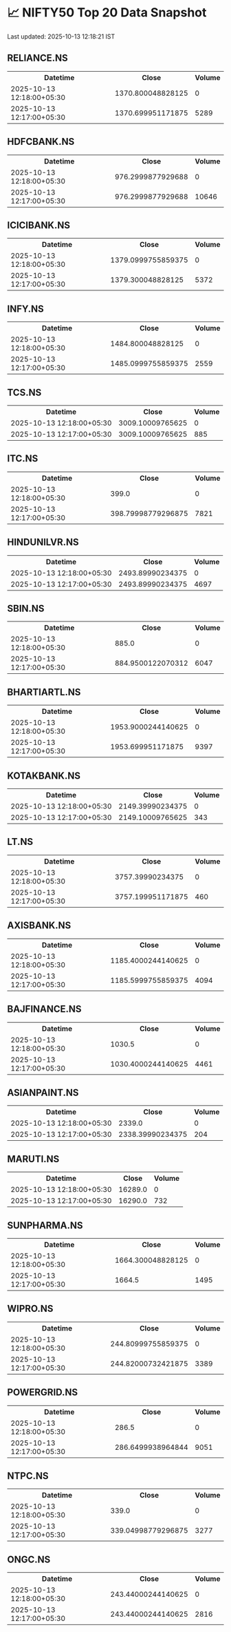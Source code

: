 # 📈 NIFTY50 Top 20 Data Snapshot

Last updated: 2025-10-13 12:18:21 IST

## RELIANCE.NS

<table>
  <tr><th>Datetime</th><th>Close</th><th>Volume</th></tr>
  <tr><td>2025-10-13 12:18:00+05:30</td><td>1370.800048828125</td><td>0</td></tr>
  <tr><td>2025-10-13 12:17:00+05:30</td><td>1370.699951171875</td><td>5289</td></tr>
</table>

## HDFCBANK.NS

<table>
  <tr><th>Datetime</th><th>Close</th><th>Volume</th></tr>
  <tr><td>2025-10-13 12:18:00+05:30</td><td>976.2999877929688</td><td>0</td></tr>
  <tr><td>2025-10-13 12:17:00+05:30</td><td>976.2999877929688</td><td>10646</td></tr>
</table>

## ICICIBANK.NS

<table>
  <tr><th>Datetime</th><th>Close</th><th>Volume</th></tr>
  <tr><td>2025-10-13 12:18:00+05:30</td><td>1379.0999755859375</td><td>0</td></tr>
  <tr><td>2025-10-13 12:17:00+05:30</td><td>1379.300048828125</td><td>5372</td></tr>
</table>

## INFY.NS

<table>
  <tr><th>Datetime</th><th>Close</th><th>Volume</th></tr>
  <tr><td>2025-10-13 12:18:00+05:30</td><td>1484.800048828125</td><td>0</td></tr>
  <tr><td>2025-10-13 12:17:00+05:30</td><td>1485.0999755859375</td><td>2559</td></tr>
</table>

## TCS.NS

<table>
  <tr><th>Datetime</th><th>Close</th><th>Volume</th></tr>
  <tr><td>2025-10-13 12:18:00+05:30</td><td>3009.10009765625</td><td>0</td></tr>
  <tr><td>2025-10-13 12:17:00+05:30</td><td>3009.10009765625</td><td>885</td></tr>
</table>

## ITC.NS

<table>
  <tr><th>Datetime</th><th>Close</th><th>Volume</th></tr>
  <tr><td>2025-10-13 12:18:00+05:30</td><td>399.0</td><td>0</td></tr>
  <tr><td>2025-10-13 12:17:00+05:30</td><td>398.79998779296875</td><td>7821</td></tr>
</table>

## HINDUNILVR.NS

<table>
  <tr><th>Datetime</th><th>Close</th><th>Volume</th></tr>
  <tr><td>2025-10-13 12:18:00+05:30</td><td>2493.89990234375</td><td>0</td></tr>
  <tr><td>2025-10-13 12:17:00+05:30</td><td>2493.89990234375</td><td>4697</td></tr>
</table>

## SBIN.NS

<table>
  <tr><th>Datetime</th><th>Close</th><th>Volume</th></tr>
  <tr><td>2025-10-13 12:18:00+05:30</td><td>885.0</td><td>0</td></tr>
  <tr><td>2025-10-13 12:17:00+05:30</td><td>884.9500122070312</td><td>6047</td></tr>
</table>

## BHARTIARTL.NS

<table>
  <tr><th>Datetime</th><th>Close</th><th>Volume</th></tr>
  <tr><td>2025-10-13 12:18:00+05:30</td><td>1953.9000244140625</td><td>0</td></tr>
  <tr><td>2025-10-13 12:17:00+05:30</td><td>1953.699951171875</td><td>9397</td></tr>
</table>

## KOTAKBANK.NS

<table>
  <tr><th>Datetime</th><th>Close</th><th>Volume</th></tr>
  <tr><td>2025-10-13 12:18:00+05:30</td><td>2149.39990234375</td><td>0</td></tr>
  <tr><td>2025-10-13 12:17:00+05:30</td><td>2149.10009765625</td><td>343</td></tr>
</table>

## LT.NS

<table>
  <tr><th>Datetime</th><th>Close</th><th>Volume</th></tr>
  <tr><td>2025-10-13 12:18:00+05:30</td><td>3757.39990234375</td><td>0</td></tr>
  <tr><td>2025-10-13 12:17:00+05:30</td><td>3757.199951171875</td><td>460</td></tr>
</table>

## AXISBANK.NS

<table>
  <tr><th>Datetime</th><th>Close</th><th>Volume</th></tr>
  <tr><td>2025-10-13 12:18:00+05:30</td><td>1185.4000244140625</td><td>0</td></tr>
  <tr><td>2025-10-13 12:17:00+05:30</td><td>1185.5999755859375</td><td>4094</td></tr>
</table>

## BAJFINANCE.NS

<table>
  <tr><th>Datetime</th><th>Close</th><th>Volume</th></tr>
  <tr><td>2025-10-13 12:18:00+05:30</td><td>1030.5</td><td>0</td></tr>
  <tr><td>2025-10-13 12:17:00+05:30</td><td>1030.4000244140625</td><td>4461</td></tr>
</table>

## ASIANPAINT.NS

<table>
  <tr><th>Datetime</th><th>Close</th><th>Volume</th></tr>
  <tr><td>2025-10-13 12:18:00+05:30</td><td>2339.0</td><td>0</td></tr>
  <tr><td>2025-10-13 12:17:00+05:30</td><td>2338.39990234375</td><td>204</td></tr>
</table>

## MARUTI.NS

<table>
  <tr><th>Datetime</th><th>Close</th><th>Volume</th></tr>
  <tr><td>2025-10-13 12:18:00+05:30</td><td>16289.0</td><td>0</td></tr>
  <tr><td>2025-10-13 12:17:00+05:30</td><td>16290.0</td><td>732</td></tr>
</table>

## SUNPHARMA.NS

<table>
  <tr><th>Datetime</th><th>Close</th><th>Volume</th></tr>
  <tr><td>2025-10-13 12:18:00+05:30</td><td>1664.300048828125</td><td>0</td></tr>
  <tr><td>2025-10-13 12:17:00+05:30</td><td>1664.5</td><td>1495</td></tr>
</table>

## WIPRO.NS

<table>
  <tr><th>Datetime</th><th>Close</th><th>Volume</th></tr>
  <tr><td>2025-10-13 12:18:00+05:30</td><td>244.80999755859375</td><td>0</td></tr>
  <tr><td>2025-10-13 12:17:00+05:30</td><td>244.82000732421875</td><td>3389</td></tr>
</table>

## POWERGRID.NS

<table>
  <tr><th>Datetime</th><th>Close</th><th>Volume</th></tr>
  <tr><td>2025-10-13 12:18:00+05:30</td><td>286.5</td><td>0</td></tr>
  <tr><td>2025-10-13 12:17:00+05:30</td><td>286.6499938964844</td><td>9051</td></tr>
</table>

## NTPC.NS

<table>
  <tr><th>Datetime</th><th>Close</th><th>Volume</th></tr>
  <tr><td>2025-10-13 12:18:00+05:30</td><td>339.0</td><td>0</td></tr>
  <tr><td>2025-10-13 12:17:00+05:30</td><td>339.04998779296875</td><td>3277</td></tr>
</table>

## ONGC.NS

<table>
  <tr><th>Datetime</th><th>Close</th><th>Volume</th></tr>
  <tr><td>2025-10-13 12:18:00+05:30</td><td>243.44000244140625</td><td>0</td></tr>
  <tr><td>2025-10-13 12:17:00+05:30</td><td>243.44000244140625</td><td>2816</td></tr>
</table>

